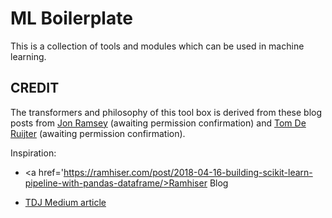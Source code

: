 # ML Boilerplate

This is a collection of tools and modules which can be used in machine learning.

## CREDIT

The transformers and philosophy of this tool box is derived from these blog posts from <a href='https://github.com/ramhiser'>Jon Ramsey</a> (awaiting permission confirmation) and <a href='https://github.com/tomderuijter'>Tom De Ruijter</a> (awaiting permission confirmation).

Inspiration:
- <a href='https://ramhiser.com/post/2018-04-16-building-scikit-learn-pipeline-with-pandas-dataframe/>Ramhiser Blog</a>

- <a href='https://medium.com/bigdatarepublic/integrating-pandas-and-scikit-learn-with-pipelines-f70eb6183696'>TDJ Medium article</a>
